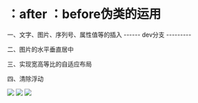 # ：after ：before伪类的运用

一、文字、图片、序列号、属性值等的插入  ------ dev分支 ---------

二、图片的水平垂直居中

三、实现宽高等比的自适应布局

四、清除浮动


![](http://img.xiumi.us/xmi/ua/QoCL/i/0692c23c694920e82996261c92b907b4-sz_45277.png@1l_640w.png)
![](http://img.xiumi.us/xmi/ua/QoCL/i/0db9aa08c5c0034cb985d5c3ac0397f6-sz_39913.png@1l_640w.png)
![](http://img.xiumi.us/xmi/ua/QoCL/i/f1da22f9ee5fb709b1d2240e797e7aff-sz_303777.png@1l_640w.png)
